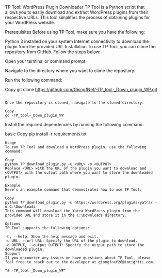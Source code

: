 TP Tool: WordPress Plugin Downloader
TP Tool is a Python script that allows you to easily download and extract WordPress plugins from their respective URLs. This tool simplifies the process of obtaining plugins for your WordPress website.

Prerequisites
Before using TP Tool, make sure you have the following:

Python 3 installed on your system
Internet connectivity to download the plugin from the provided URL
Installation
To use TP Tool, you can clone the repository from GitHub. Follow the steps below:

Open your terminal or command prompt.

Navigate to the directory where you want to clone the repository.

Run the following command:

Copy
git clone https://github.com/GiongfNef/-TP_tool-_Down_plugin_WP.git
```

Once the repository is cloned, navigate to the cloned directory:

Copy
cd -TP_tool-_Down_plugin_WP
```

Install the required dependencies by running the following command:

basic
Copy
pip install -r requirements.txt
```
Usage
To run TP Tool and download a WordPress plugin, use the following command:

Copy
python TP_download_plugin.py -u <URL> -o <OUTPUT>
Replace <URL> with the URL of the plugin you want to download and <OUTPUT> with the output path where you want to store the downloaded plugin.

Example
Here's an example command that demonstrates how to use TP Tool:

Copy
python TP_download_plugin.py -u https://wordpress.org/plugins/yatra/ -o C:\Downloads
This command will download the Yatra WordPress plugin from the provided URL and store it in the C:\Downloads directory.

Options
TP Tool supports the following options:

-h, --help: Show the help message and exit.
-u URL, --url URL: Specify the URL of the plugin to download.
-o OUTPUT, --output OUTPUT: Specify the output path to store the downloaded plugin.
Support
If you encounter any issues or have questions about TP Tool, please feel free to reach out to the developer at giongfnef26@intigriti.com.

"# -TP_tool-_Down_plugin_WP" 

